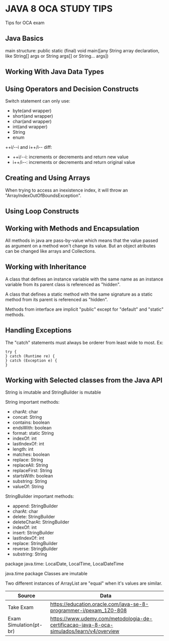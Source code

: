 # JAVA 8 OCA STUDY TIPS

Tips for OCA exam

## Java Basics

main structure: public static (final) void main([any String array declaration, like String[] args or String args[] or String... args])

## Working With Java Data Types 

## Using Operators and Decision Constructs 

Switch statement can only use:

* byte(and wrapper)
* short(and wrapper)
* char(and wrapper)
* int(and wrapper)
* String
* enum

++i/--i and i++/i-- diff:

* ++i/--i: increments or decrements and return new value
* i++/i--: increments or decrements and return original value

## Creating and Using Arrays 

When trying to access an inexistence index, it will throw an "ArrayIndexOutOfBoundsException".

## Using Loop Constructs 

## Working with Methods and Encapsulation 

All methods in java are pass-by-value which means that the value passed as argument on a method won't change its value. But an object atributes can be changed like arrays and Collections.

## Working with Inheritance 

A class that defines an instance variable with the same name as an instance variable from its parent class is referenced as "hidden".

A class that defines a static method with the same signature as a static method from its parent is referenced as "hidden".

Methods from interface are implicit "public" except for "default" and "static" methods.

## Handling Exceptions 

The "catch" statements must always be orderer from least wide to most. 
Ex:
```
try {
} catch (Runtime re) {
} catch (Exception e) {
}
```

## Working with Selected classes from the Java API 

String is imutable and StringBuilder is mutable

String important methods: 

* charAt: char
* concat: String
* contains: boolean
* endsWith: boolean
* format: static String
* indexOf: int
* lastIndexOf: int
* length: int
* matches: boolean
* replace: String
* replaceAll: String
* replaceFirst: String
* startsWith: boolean
* substring: String
* valueOf: String

StringBuilder important methods:

* append: StringBuilder
* charAt: char
* delete: StringBuilder
* deleteCharAt: StringBuilder
* indexOf: int
* insert: StringBuilder
* lastIndexOf: int
* replace: StringBuilder
* reverse: StringBuilder
* substring: String

package java.time: LocalDate, LocalTime, LocalDateTime

java.time package Classes are imutable

Two different instances of ArrayList are "equal" when it's values are similar.

Source  | Data
------------- | -------------
Take Exam  | <https://education.oracle.com/java-se-8-programmer-i/pexam_1Z0-808>
Exam Simulation(pt-br)  | <https://www.udemy.com/metodologia-de-certificacao-java-8-oca-simulados/learn/v4/overview>